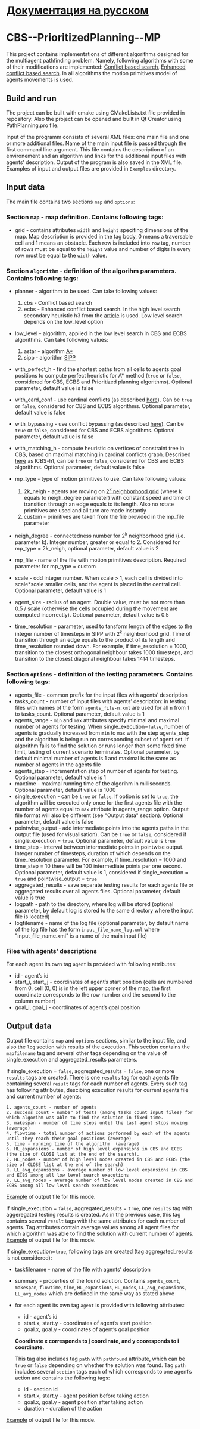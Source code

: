 # [Документация на русском](README-RU.md)
# CBS--PrioritizedPlanning--MP
This project contains implementations of different algorithms designed for the multiagent pathfinding problem. Namely, following algorithms with some of their modifications are implemented: [Conflict based search](https://www.aaai.org/ocs/index.php/AAAI/AAAI12/paper/viewFile/5062/5239), [Enhanced conflict based search](https://www.aaai.org/ocs/index.php/SOCS/SOCS14/paper/viewFile/8911/8875). In all algorithms the motion primitives model of agents movements is used.

## Build and run

The project can be built with cmake using CMakeLists.txt file provided in repository. Also the project can be opened and built in Qt Creator using PathPlanning.pro file.

Input of the programm consists of several XML files: one main file and one or more additional files. Name of the main input file is passed through the first command line argument. This file contains the description of an environement and an algorithm and links for the additional input files with agents’ description. Output of the program is also saved in the XML file. Examples of input and output files are provided in `Examples` directory.

## Input data

The main file contains two sections `map` and `options`:

### Section `map` - map definition. Contains following tags:
- grid - contains attributes `width` and `height` specifing dimensions of the map. Map description is provided in the tag body, 0 means a traversable cell and 1 means an obstacle. Each row is included into `row` tag, number of rows must be equal to the `height` value and number of digits in every row must be equal to the `width` value.

### Section `algorithm` - definition of the algorihm parameters. Contains following tags:
- planner - algorithm to be used. Can take following values:
    1. cbs - Conflict based search
    2. ecbs - Enhanced conflict based search. In the high level search secondary heuristic h3 from the [article](https://www.aaai.org/ocs/index.php/SOCS/SOCS14/paper/viewFile/8911/8875) is used. Low level search depends on the low_level option
- low_level - algorithm, applied in the low level search in CBS and ECBS algorithms. Can take following values:
    1. astar - algorithm [A*](https://www.cs.auckland.ac.nz/courses/compsci709s2c/resources/Mike.d/astarNilsson.pdf)
    2. sipp - algorithm [SIPP](https://www.aaai.org/ocs/index.php/SOCS/SOCS14/paper/viewFile/8911/8875)
- with_perfect_h - find the shortest paths from all cells to agents goal positions to compute perfect heuristic for A* method (`true` or `false`, considered for CBS, ECBS and Prioritized planning algorithms). Optional parameter, default value is false
- with_card_conf - use cardinal conflicts (as described [here](https://pdfs.semanticscholar.org/c072/38579a95c424707dbe855efba189cce68650.pdf)). Can be `true` or `false`, considered for CBS and ECBS algorithms. Optional parameter, default value is false
- with_bypassing - use conflict bypassing (as described [here](https://pdfs.semanticscholar.org/c072/38579a95c424707dbe855efba189cce68650.pdf)). Can be `true` or `false`, considered for CBS and ECBS algorithms. Optional parameter, default value is false
- with_matching_h - compute heuristic on vertices of constraint tree in CBS, based on maximal matching in cardinal conflicts graph. Described [here](http://idm-lab.org/bib/abstracts/papers/icaps18a.pdf) as ICBS-h1, can be `true` or `false`, considered for CBS and ECBS algorithms. Optional parameter, default value is false

- mp_type - type of motion primitives to use. Can take following values:
    1. 2k_neigh - agents are moving on [2<sup>k</sup> neighborhood grid](https://jair.org/index.php/jair/article/download/11383/26555/) (where k equals to neigh_degree parameter) with constant speed and time of transition through an edge equals to its length. Also no rotate primitives are used and all turn are made instantly
    2. custom - primitives are taken from the file provided in the mp_file parameter

- neigh_degree - connectedness number for 2<sup>k</sup> neighborhood grid (i.e. parameter k). Integer number, greater or equal to 2. Considered for mp_type = 2k_neigh, optional parameter, default value is 2

- mp_file - name of the file with motion primitives description. Required parameter for mp_type = custom

- scale - odd integer number. When scale > 1, each cell is divided into scale*scale smaller cells, and the agent is placed in the central cell. Optional parameter, default value is 1

- agent_size - radius of an agent. Double value, must be not more than 0.5 / scale (otherwise the cells occupied during the movement are computed incorrectly). Optional parameter, default value is 0.5

- time_resolution - parameter, used to tansform length of the edges to the integer number of timesteps in SIPP with 2<sup>k</sup> neighborhood grid. Time of transition through an edge equals to the product of its length and time_resolution rounded down. For example, if time_resolution = 1000, transition to the closest orthogonal neighbour takes 1000 timesteps, and transition to the closest diagonal neighbour takes 1414 timesteps.

### Section `options` - definition of the testing parameters. Contains following tags:
- agents_file - common prefix for the input files with agents’ description
- tasks_count - number of input files with agents’ description: in testing files with names of the form `agents_file-n.xml` are used for all `n` from 1 to tasks_count. Optional parameter, default value is 1
- agents_range - `min` and `max` attributes specify minimal and maximal number of agents for testing. When single_execution=`false`, number of agents is  gradually increased from `min` to `max` with the step agents_step and the algorithm is being run on corresponding subset of agent set. If algorithm fails to find the solution or runs longer then some fixed time limit, testing of current scenario terminates. Optional parameter, by default minimal number of agents is 1 and maximal is the same as number of agents in the agents file
- agents_step - incrementation step of number of agents for testing. Optional parameter, default value is 1
- maxtime - maximal running time of the algorihm in milliseconds. Optional parameter, default value is 1000
- single_execution - can be `true` or `false`. If option is set to `true`, the algorithm will be executed only once for the first agents file with the number of agents equal to `max` attribute in agents_range option. Output file format will also be different (see "Output data" section). Optional parameter, default value is false
- pointwise_output - add intermediate points into the agents paths in the output file (used for visualisation). Can be `true` or `false`, considered if single_execution = `true`. Optional parameter, default value is `true`
- time_step - interval between intermediate points in pointwise output. Integer number of timesteps, duration of which depends on the time_resolution parameter. For example, if time_resolution = 1000 and time_step = 10 there will be 100 intermediate points per one second. Optional parameter, default value is 1, considered if single_execution = `true` and pointwise_output = `true`
- aggregated_results - save separate testing results for each agents file or aggregated results over all agents files. Optional parameter, default value is true
- logpath - path to the directory, where log will be stored (optional parameter, by default log is stored to the same directory where the input file is located)
- logfilename - name of the log file (optional parameter, by default name of the log file has the form `input_file_name_log.xml` where "input_file_name.xml" is a name of the main input file)


### Files with agents’ descriptions
For each agent its own tag `agent` is provided with following attributes:
- id - agent’s id
- start_i, start_j - coordinates of agent’s start position (cells are numbered from 0, cell (0, 0) is in the left upper corner of the map, the first coordinate corresponds to the row number and the second to the column number)
- goal_i, goal_j - coordinates of agent’s goal position

## Output data
Output file contains `map` and `options` sections, similar to the input file, and also the `log` section with results of the execution. This section contains the `mapfilename` tag and several other tags depending on the value of single_execution and aggregated_results parameters.

If single_execution = `false`, aggregated_results  = `false`, one or more `results` tags are created. There is one `results` tag for each agents file containing several `result` tags for each number of agents. Every such tag has following attributes, descibing execution results for current agents file and current number of agents:

    1. agents_count - number of agents
    2. success_count - number of tests (among tasks_count input files) for which algorihm was able to find the solution in fixed time.
    3. makespan - number of time steps until the last agent stops moving (average)
    4. flowtime - total number of actions performed by each of the agents until they reach their goal positions (average)
    5. time - running time of the algorithm  (average)
    6. HL_expansions - number of high level expansions in CBS and ECBS (the size of CLOSE list at the end of the search).
    7. HL_nodes - number of high level nodes created in CBS and ECBS (the size of CLOSE list at the end of the search)
    8. LL_avg_expansions - average number of low level expansions in CBS and ECBS among all low level search executions
    9. LL_avg_nodes - average number of low level nodes created in CBS and ECBS among all low level search executions

[Example](Examples/empty_batch_full_log.xml) of output file for this mode.

If single_execution = `false`, aggregated_results  = `true`, one `results` tag with aggeregated testing results is created. As in the previous case, this tag contains several `result` tags with the same attributes for each number of agents. Tag attributes contain average values among all agent files for which algorithm was able to find the solution with current number of agents. [Example](Examples/empty_batch_aggregated_log.xml) of output file for this mode.

If single_execution=`true`, following tags are created (tag aggregated_results is not considered):
- taskfilename - name of the file with agents’ description
- summary - properties of the found solution. Contains `agents_count`, `makespan`, `flowtime`, `time`, `HL_expansions`, `HL_nodes`, `LL_avg_expansions`, `LL_avg_nodes` which are defined in the same way as stated above
- for each agent its own tag `agent` is provided with following attributes:
    - id - agent’s id
    - start.x, start.y - coordinates of agent’s start position
    - goal.x, goal.y - coordinates of agent’s goal position

  **Coordinate x corresponds to j coordinate, and y cooresponds to i coordinate.**

  This tag also includes tag `path` with `pathfound` attribute, which can be `true` or `false` depending on whether the solution was found. Tag `path` includes several `section` tags each of which corresponds to one agent’s action and contains the following tags:
    - id - section id
    - start.x, start.y - agent position before taking action
    - goal.x, goal.y - agent position after taking action
    - duration - duration of the action

[Example](Examples/empty_single_log.xml) of output file for this mode.
